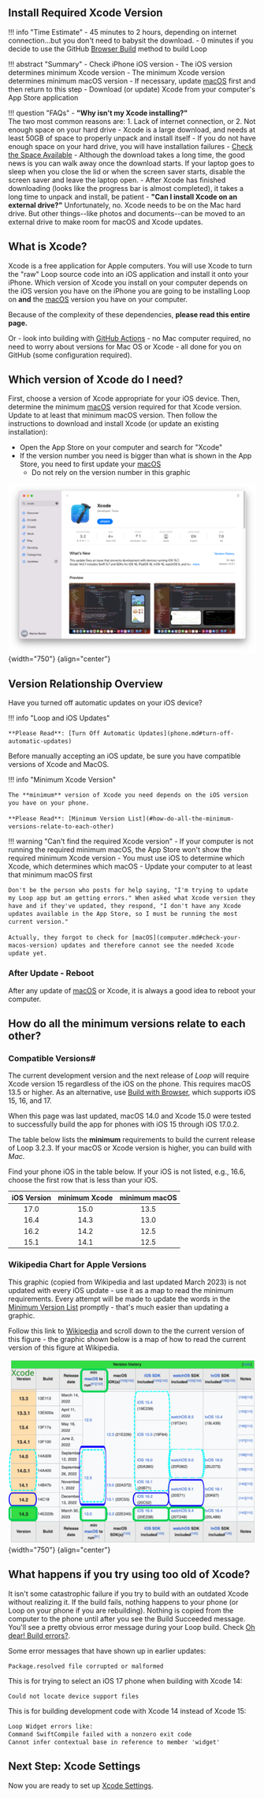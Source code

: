 ## Install Required Xcode Version

!!! info "Time Estimate"
    - 45 minutes to 2 hours, depending on internet connection...but you don't need to babysit the download.
    - 0 minutes if you decide to use the GitHub [Browser Build](../gh-actions/gh-overview.md) method to build Loop

!!! abstract "Summary"
    - Check iPhone iOS version
        - The iOS version determines minimum Xcode version
        - The minimum Xcode version determines minimum macOS version
        - If necessary, update [macOS](computer.md#check-your-macos-version) first and then return to this step
    - Download (or update) Xcode from your computer's App Store application

!!! question "FAQs"
    - **"Why isn't my Xcode installing?"**  
    The two most common reasons are:
        1. Lack of internet connection, or
        2. Not enough space on your hard drive
            - Xcode is a large download, and needs at least 50GB of space to properly unpack and install itself
            - If you do not have enough space on your hard drive, you will have installation failures
            - [Check the Space Available](computer.md#check-the-space-available)
            - Although the download takes a long time, the good news is you can walk away once the download starts. If your laptop goes to sleep when you close the lid or when the screen saver starts, disable the screen saver and leave the laptop open.
            - After Xcode has finished downloading (looks like the progress bar is almost completed), it takes a long time to unpack and install, be patient
    - **"Can I install Xcode on an external drive?"**
    Unfortunately, no. Xcode needs to be on the Mac hard drive. But other things--like photos and documents--can be moved to an external drive to make room for macOS and Xcode updates.

## What is Xcode?

Xcode is a free application for Apple computers. You will use Xcode to turn the "raw" Loop source code into an iOS application and install it onto your iPhone. 
Which version of Xcode you install on your computer depends on the iOS version you have on the iPhone you are going to be installing Loop on **and** the [macOS](computer.md#check-your-macos-version) version you have on your computer. 

Because of the complexity of these dependencies, **please read this entire page.**

Or - look into building with [GitHub Actions](../gh-actions/gh-overview.md) - no Mac computer required, no need to worry about versions for Mac OS or Xcode - all done for you on GitHub (some configuration required).

## Which version of Xcode do I need?

First, choose a version of Xcode appropriate for your iOS device. Then, determine the minimum [macOS](computer.md#check-your-macos-version) version required for that Xcode version. Update to at least that minimum macOS version. Then follow the instructions to download and install Xcode (or update an existing installation):

- Open the App Store on your computer and search for "Xcode"
- If the version number you need is bigger than what is shown in the App Store, you need to first update your [macOS](computer.md#check-your-macos-version)
    - Do not rely on the version number in this graphic

![Screenshot: App Store search for Xcode](img/xcode.png){width="750"}
{align="center"}

## Version Relationship Overview

Have you turned off automatic updates on your iOS device?

!!! info "Loop and iOS Updates"

    **Please Read**: [Turn Off Automatic Updates](phone.md#turn-off-automatic-updates)

Before manually accepting an iOS update, be sure you have compatible versions of Xcode and MacOS.  

!!! info "Minimum Xcode Version"

    The **minimum** version of Xcode you need depends on the iOS version you have on your phone.

    **Please Read**: [Minimum Version List](#how-do-all-the-minimum-versions-relate-to-each-other)

!!! warning "Can't find the required Xcode version"
    - If your computer is not running the required minimum macOS, the App Store won't show the required minimum Xcode version
    - You must use iOS to determine which Xcode, which determines which macOS
    - Update your computer to at least that minimum macOS first

    Don't be the person who posts for help saying, "I'm trying to update my Loop app but am getting errors." When asked what Xcode version they have and if they've updated, they respond, "I don't have any Xcode updates available in the App Store, so I must be running the most current version."

    Actually, they forgot to check for [macOS](computer.md#check-your-macos-version) updates and therefore cannot see the needed Xcode update yet.

### After Update - Reboot

After any update of [macOS](computer.md#check-your-macos-version) or Xcode, it is always a good idea to reboot your computer.

## How do all the minimum versions relate to each other?

### Compatible Versions#

The current development version and the next release of&nbsp;_<span translate="no">Loop</span>_&nbsp;will require Xcode version 15 regardless of the iOS on the phone. This requires macOS 13.5 or higher. As an alternative, use [Build with Browser](../gh-actions/gh-overview.md), which supports iOS 15, 16, and 17.

When this page was last updated, macOS 14.0 and Xcode 15.0 were tested to successfully build the app for phones with iOS 15 through iOS 17.0.2.

The table below lists the **minimum** requirements to build the current release of&nbsp;<span translate="no">Loop 3.2.3</span>. If your macOS or Xcode version is higher, you can build with *Mac*.

Find your phone iOS in the table below. If your iOS is not listed, e.g., 16.6, choose the first row that is less than your iOS.

| iOS Version | minimum Xcode | minimum macOS | 
|:---:|:---:|:---:|
| 17.0 | 15.0 | 13.5 |
| 16.4 | 14.3 | 13.0 |
| 16.2 | 14.2 | 12.5 |
| 15.1 | 14.1 | 12.5 |


### Wikipedia Chart for Apple Versions

This graphic (copied from Wikipedia and last updated March 2023) is not updated with every iOS update - use it as a map to read the minimum requirements.  Every attempt will be made to update the words in the [Minimum Version List](#how-do-all-the-minimum-versions-relate-to-each-other) promptly - that's much easier than updating a graphic.

Follow this link to [Wikipedia](https://en.wikipedia.org/wiki/Xcode) and scroll down to the the current version of this figure - the graphic shown below is a map of how to read the current version of this figure at Wikipedia.

![Screenshot: Wikipedia Xcode example; Clip from Wiki with Xcode versions 13.x - 14.x showing relationship for iOS, Xcode, macOS; highlights how to read current graphic](img/xcode_vs_13-14.svg){width="750"}
{align="center"}

## What happens if you try using too old of Xcode?

It isn't some catastrophic failure if you try to build with an outdated Xcode without realizing it. If the build fails, nothing happens to your phone (or Loop on your phone if you are rebuilding).  Nothing is copied from the computer to the phone until after you see the Build Succeeded message. You'll see a pretty obvious error message during your Loop build. Check [Oh dear! Build errors?](build-errors.md).

Some error messages that have shown up in earlier updates:

```
Package.resolved file corrupted or malformed
```

This is for trying to select an iOS 17 phone when building with Xcode 14:

```
Could not locate device support files
```

This is for building development code with Xcode 14 instead of Xcode 15:

```
Loop Widget errors like:
Command SwiftCompile failed with a nonzero exit code
Cannot infer contextual base in reference to member 'widget'
```

## Next Step: Xcode Settings

Now you are ready to set up [Xcode Settings](xcode-settings.md).
